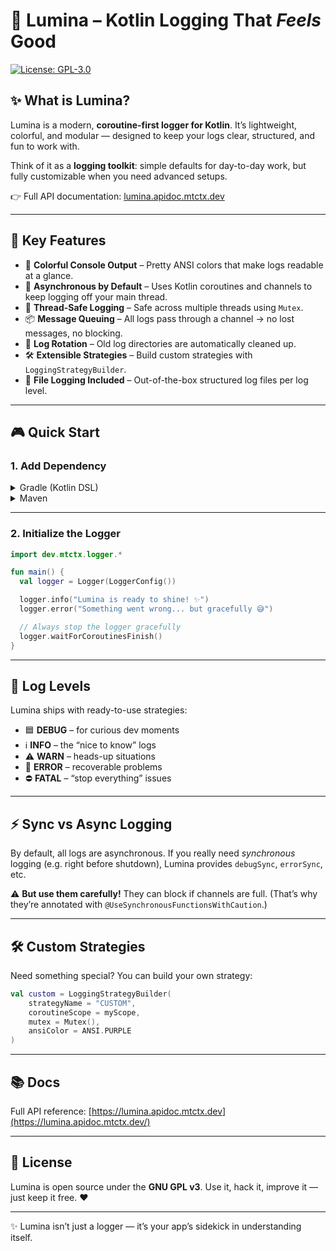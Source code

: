 # 🌟 Lumina – Kotlin Logging That *Feels* Good

[![License: GPL-3.0](https://img.shields.io/badge/License-GPL%203.0-blue.svg)](https://www.gnu.org/licenses/gpl-3.0)

## ✨ What is Lumina?

Lumina is a modern, **coroutine-first logger for Kotlin**.
It’s lightweight, colorful, and modular — designed to keep your logs clear, structured, and fun to work with.

Think of it as a **logging toolkit**: simple defaults for day-to-day work, but fully customizable when you need advanced
setups.

👉 Full API documentation: [lumina.apidoc.mtctx.dev](https://lumina.apidoc.mtctx.dev/)

---

## 🎯 Key Features

* 🌈 **Colorful Console Output** – Pretty ANSI colors that make logs readable at a glance.
* 🚀 **Asynchronous by Default** – Uses Kotlin coroutines and channels to keep logging off your main thread.
* 🧵 **Thread-Safe Logging** – Safe across multiple threads using `Mutex`.
* 📦 **Message Queuing** – All logs pass through a channel → no lost messages, no blocking.
* 🔄 **Log Rotation** – Old log directories are automatically cleaned up.
* 🛠️ **Extensible Strategies** – Build custom strategies with `LoggingStrategyBuilder`.
* 📝 **File Logging Included** – Out-of-the-box structured log files per log level.

---

## 🎮 Quick Start

### 1. Add Dependency

<details>
<summary>Gradle (Kotlin DSL)</summary>

```kotlin
implementation("dev.mtctx.logger:lumina:4.0.0")
```

</details>

<details>
<summary>Maven</summary>

```xml

<dependency>
  <groupId>dev.mtctx.logger</groupId>
    <artifactId>lumina</artifactId>
  <version>4.0.0</version>
</dependency>
```

</details>

---

### 2. Initialize the Logger

```kotlin
import dev.mtctx.logger.*

fun main() {
  val logger = Logger(LoggerConfig())

  logger.info("Lumina is ready to shine! ✨")
  logger.error("Something went wrong... but gracefully 😅")

  // Always stop the logger gracefully
  logger.waitForCoroutinesFinish()
}
```

---

## 🎨 Log Levels

Lumina ships with ready-to-use strategies:

* 🟦 **DEBUG** – for curious dev moments
* ℹ️ **INFO** – the “nice to know” logs
* ⚠️ **WARN** – heads-up situations
* 🔴 **ERROR** – recoverable problems
* ⛔ **FATAL** – “stop everything” issues

---

## ⚡ Sync vs Async Logging

By default, all logs are asynchronous.
If you really need *synchronous* logging (e.g. right before shutdown), Lumina provides `debugSync`, `errorSync`, etc.

⚠️ **But use them carefully!** They can block if channels are full. (That’s why they’re annotated with
`@UseSynchronousFunctionsWithCaution`.)

---

## 🛠️ Custom Strategies

Need something special? You can build your own strategy:

```kotlin
val custom = LoggingStrategyBuilder(
    strategyName = "CUSTOM",
    coroutineScope = myScope,
    mutex = Mutex(),
    ansiColor = ANSI.PURPLE
)
```

---

## 📚 Docs

Full API reference: [https://lumina.apidoc.mtctx.dev](https://lumina.apidoc.mtctx.dev/)

---

## 📜 License

Lumina is open source under the **GNU GPL v3**.
Use it, hack it, improve it — just keep it free. ❤️

---

✨ Lumina isn’t just a logger — it’s your app’s sidekick in understanding itself.
